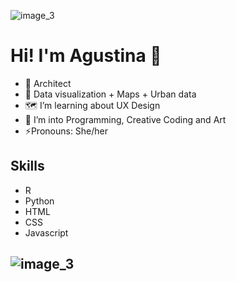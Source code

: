 ![image_3](https://user-images.githubusercontent.com/75874629/115093475-d5b9df00-9ef0-11eb-8dc1-7ef526899aaf.jpg)
# Hi! I'm Agustina 👋


- :sunflower: Architect
- :purple_heart: Data visualization + Maps + Urban data
- 🗺️ I’m learning about UX Design
- 🌱 I’m into Programming, Creative Coding and Art
- ⚡Pronouns: She/her



## Skills
- R
- Python
- HTML
- CSS
- Javascript
 
 
![image_3](https://user-images.githubusercontent.com/75874629/115093475-d5b9df00-9ef0-11eb-8dc1-7ef526899aaf.jpg)
- 

